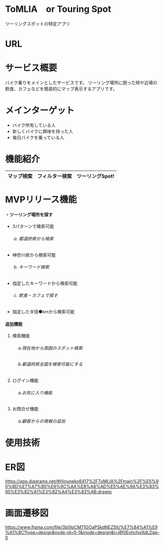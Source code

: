 # ToMLIA　or Touring Spot
ツーリングスポットの特定アプリ
# URL

# サービス概要
バイク乗りをメインとしたサービスです。
ツーリング場所に困った時や近場の飲食、カフェなどを簡易的にマップ表示するアプリです。
# メインターゲット
* バイク所有している人
* 新しくバイクに興味を持った人
* 毎日バイクを乗っている人

# 機能紹介
|マップ検索|フィルター検索|ツーリングSpot!|
|--------|----------|------------|

# MVPリリース機能
#### ・ツーリング場所を探す
- 3パターンで検索可能
###### 　　a. 都道府県から検索
- 神奈川県から検索可能
###### 　　b. キーワード検索
- 指定したキーワードから検索可能
###### 　　c. 飲食・カフェで探す
- 指定した半径●kmから検索可能


#### 追加機能
1. 検索機能
###### 　　　a.現在地から周囲のスポット検索
###### 　　　b.都道府県全国を検索可能にする
2. ログイン機能
###### 　　　a.お気に入り機能
3. お問合せ機能
###### 　　　a.顧客からの情報の追加
   







# 使用技術

# ER図
https://app.diagrams.net/#Hinuneko6417%2FToMLIA%2Fmain%2F%E5%90%8D%E7%A7%B0%E6%9C%AA%E8%A8%AD%E5%AE%9A%E3%83%95%E3%82%A1%E3%82%A4%E3%83%AB.drawio

# 画面遷移図
https://www.figma.com/file/3b0lpCM71GOaPSkdNEZSlt/%E7%84%A1%E9%A1%8C?type=design&node-id=0-1&mode=design&t=j8f0EohchqXdLDap-0

